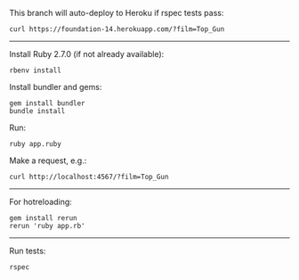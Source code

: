 This branch will auto-deploy to Heroku if rspec tests pass:

`curl https://foundation-14.herokuapp.com/?film=Top_Gun`

---

Install Ruby 2.7.0 (if not already available):

`rbenv install`

Install bundler and gems:

```
gem install bundler
bundle install
```

Run:

`ruby app.ruby`

Make a request, e.g.:

`curl http://localhost:4567/?film=Top_Gun`

---

For hotreloading:
```
gem install rerun
rerun 'ruby app.rb'
```

---

Run tests:
```
rspec
```
